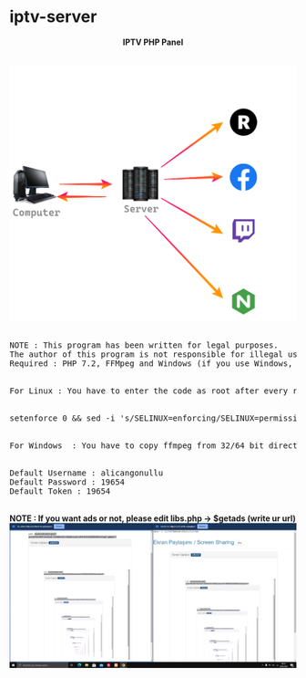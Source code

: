 # iptv-server
<center><b>IPTV PHP Panel</b></center><br>
<br>
<center><img src="tanitim/algo.png"></center><br>
<pre>
NOTE : This program has been written for legal purposes. 
The author of this program is not responsible for illegal uses.
Required : PHP 7.2, FFMpeg and Windows (if you use Windows, you cannot setup ffmpeg) / Linux
<br>
For Linux : You have to enter the code as root after every reboot or shutdown
<br>
setenforce 0 && sed -i 's/SELINUX=enforcing/SELINUX=permissive/g' /etc/sysconfig/selinux
<br>
For Windows  : You have to copy ffmpeg from 32/64 bit directory to ffmpeg directory
<br>
Default Username : alicangonullu
Default Password : 19654
Default Token : 19654
</pre>
<br>
<b>NOTE : If you want ads or not, please edit libs.php -> $getads (write ur url)</b>
<center><img src="tanitim/scr.png"></center><br>
